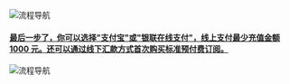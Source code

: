 <properties
	pageTitle="Azure 标准预付费订阅申请和注册指南"
    description=""
    services=""
    documentationCenter=""
    authors=""
    manager=""
    editor=""
    tags=""/>

<tags ms.service="" ms.date="" wacn.date="" wacn.lang="cn"/>

![流程导航](//wacndevelop.blob.core.chinacloudapi.cn/marketing-resource/css/images/pricing/billing/azure-pia-application-and-signup/PIA0906.jpg)

#### [最后一步了，你可以选择"支付宝"或"银联在线支付"，线上支付最少充值金额 1000 元。还可以通过线下汇款方式首次购买标准预付费订阅。](/pricing/billing/azure-wire-transfer-pia-new/)

![流程导航](//wacndevelop.blob.core.chinacloudapi.cn/marketing-resource/css/images/pricing/billing/azure-pia-application-and-signup/PIA0906-2.jpg)

